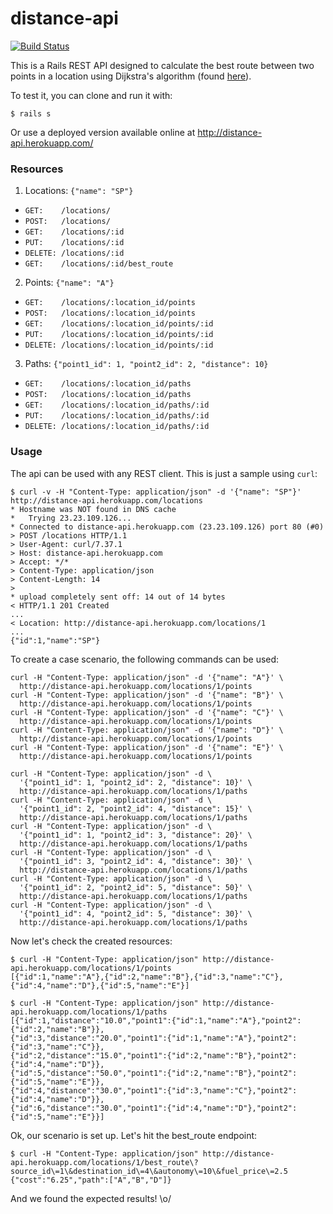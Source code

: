 # distance-api

[![Build Status](https://travis-ci.org/marcelopazzo/distance-api.svg?branch=master)](https://travis-ci.org/marcelopazzo/distance-api)

This is a Rails REST API designed to calculate the best route between two points in a location using Dijkstra's algorithm (found [here](https://github.com/marcelopazzo/distance-api/blob/master/app/models/graph.rb)).

To test it, you can clone and run it with:
```shell
$ rails s
```

Or use a deployed version available online at http://distance-api.herokuapp.com/

### Resources
1. Locations: `{"name": "SP"}`
  * `GET:    /locations/`
  * `POST:   /locations/`
  * `GET:    /locations/:id`
  * `PUT:    /locations/:id`
  * `DELETE: /locations/:id`
  * `GET:    /locations/:id/best_route`
2. Points: `{"name": "A"}`
  * `GET:    /locations/:location_id/points`
  * `POST:   /locations/:location_id/points`
  * `GET:    /locations/:location_id/points/:id`
  * `PUT:    /locations/:location_id/points/:id`
  * `DELETE: /locations/:location_id/points/:id`
3. Paths: `{"point1_id": 1, "point2_id": 2, "distance": 10}`
  * `GET:    /locations/:location_id/paths`
  * `POST:   /locations/:location_id/paths`
  * `GET:    /locations/:location_id/paths/:id`
  * `PUT:    /locations/:location_id/paths/:id`
  * `DELETE: /locations/:location_id/paths/:id`

### Usage
The api can be used with any REST client. This is just a sample using `curl`:

```shell
$ curl -v -H "Content-Type: application/json" -d '{"name": "SP"}' http://distance-api.herokuapp.com/locations
* Hostname was NOT found in DNS cache
*   Trying 23.23.109.126...
* Connected to distance-api.herokuapp.com (23.23.109.126) port 80 (#0)
> POST /locations HTTP/1.1
> User-Agent: curl/7.37.1
> Host: distance-api.herokuapp.com
> Accept: */*
> Content-Type: application/json
> Content-Length: 14
>
* upload completely sent off: 14 out of 14 bytes
< HTTP/1.1 201 Created
...
< Location: http://distance-api.herokuapp.com/locations/1
...
{"id":1,"name":"SP"}
```

To create a case scenario, the following commands can be used:

```shell
curl -H "Content-Type: application/json" -d '{"name": "A"}' \
  http://distance-api.herokuapp.com/locations/1/points
curl -H "Content-Type: application/json" -d '{"name": "B"}' \
  http://distance-api.herokuapp.com/locations/1/points
curl -H "Content-Type: application/json" -d '{"name": "C"}' \
  http://distance-api.herokuapp.com/locations/1/points
curl -H "Content-Type: application/json" -d '{"name": "D"}' \
  http://distance-api.herokuapp.com/locations/1/points
curl -H "Content-Type: application/json" -d '{"name": "E"}' \
  http://distance-api.herokuapp.com/locations/1/points

curl -H "Content-Type: application/json" -d \
  '{"point1_id": 1, "point2_id": 2, "distance": 10}' \
  http://distance-api.herokuapp.com/locations/1/paths
curl -H "Content-Type: application/json" -d \
  '{"point1_id": 2, "point2_id": 4, "distance": 15}' \
  http://distance-api.herokuapp.com/locations/1/paths
curl -H "Content-Type: application/json" -d \
  '{"point1_id": 1, "point2_id": 3, "distance": 20}' \
  http://distance-api.herokuapp.com/locations/1/paths
curl -H "Content-Type: application/json" -d \
  '{"point1_id": 3, "point2_id": 4, "distance": 30}' \
  http://distance-api.herokuapp.com/locations/1/paths
curl -H "Content-Type: application/json" -d \
  '{"point1_id": 2, "point2_id": 5, "distance": 50}' \
  http://distance-api.herokuapp.com/locations/1/paths
curl -H "Content-Type: application/json" -d \
  '{"point1_id": 4, "point2_id": 5, "distance": 30}' \
  http://distance-api.herokuapp.com/locations/1/paths
```

Now let's check the created resources:

```shell
$ curl -H "Content-Type: application/json" http://distance-api.herokuapp.com/locations/1/points
[{"id":1,"name":"A"},{"id":2,"name":"B"},{"id":3,"name":"C"},{"id":4,"name":"D"},{"id":5,"name":"E"}]

$ curl -H "Content-Type: application/json" http://distance-api.herokuapp.com/locations/1/paths
[{"id":1,"distance":"10.0","point1":{"id":1,"name":"A"},"point2":{"id":2,"name":"B"}},
{"id":3,"distance":"20.0","point1":{"id":1,"name":"A"},"point2":{"id":3,"name":"C"}},
{"id":2,"distance":"15.0","point1":{"id":2,"name":"B"},"point2":{"id":4,"name":"D"}},
{"id":5,"distance":"50.0","point1":{"id":2,"name":"B"},"point2":{"id":5,"name":"E"}},
{"id":4,"distance":"30.0","point1":{"id":3,"name":"C"},"point2":{"id":4,"name":"D"}},
{"id":6,"distance":"30.0","point1":{"id":4,"name":"D"},"point2":{"id":5,"name":"E"}}]
```

Ok, our scenario is set up. Let's hit the best_route endpoint:

```shell
$ curl -H "Content-Type: application/json" http://distance-api.herokuapp.com/locations/1/best_route\?source_id\=1\&destination_id\=4\&autonomy\=10\&fuel_price\=2.5
{"cost":"6.25","path":["A","B","D"]}
```

And we found the expected results! \o/
